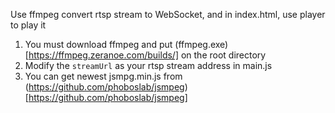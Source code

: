 Use ffmpeg convert rtsp stream to WebSocket, and in index.html, use player to play it

1. You must download ffmpeg and put (ffmpeg.exe)[https://ffmpeg.zeranoe.com/builds/] on the root directory
2. Modify the `streamUrl` as your rtsp stream address in main.js
3. You can get newest jsmpg.min.js from (https://github.com/phoboslab/jsmpeg)[https://github.com/phoboslab/jsmpeg]


